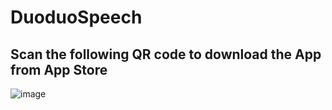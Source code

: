 # DuoduoSpeech

## Scan the following QR code to download the App from App Store

![image](https://user-images.githubusercontent.com/2741976/118910411-f85b6f80-b956-11eb-810c-bdf3bf0bb4a3.png)
